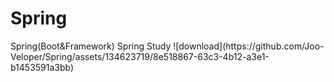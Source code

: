 # Spring
<div>
Spring(Boot&amp;Framework)
Spring Study
![download](https://github.com/Joo-Veloper/Spring/assets/134623719/8e518867-63c3-4b12-a3e1-b1453591a3bb)
  
</div>

